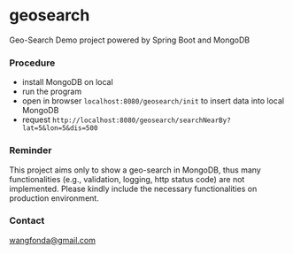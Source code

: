 geosearch
======

Geo-Search Demo project powered by Spring Boot and MongoDB

### Procedure

- install MongoDB on local
- run the program
- open in browser `localhost:8080/geosearch/init` to insert data into local MongoDB
- request `http://localhost:8080/geosearch/searchNearBy?lat=5&lon=5&dis=500`

### Reminder

This project aims only to show a geo-search in MongoDB, thus many functionalities (e.g., validation, logging, http 
status code) are not implemented. Please kindly include the necessary functionalities on production environment.

### Contact
wangfonda@gmail.com